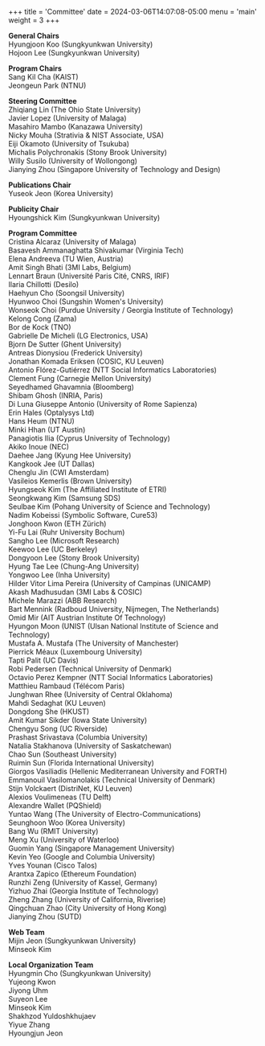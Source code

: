 +++
title = 'Committee'
date = 2024-03-06T14:07:08-05:00
menu = 'main'
weight = 3
+++

**General Chairs**\
Hyungjoon Koo (Sungkyunkwan University)\
Hojoon Lee (Sungkyunkwan University)

**Program Chairs**\
Sang Kil Cha (KAIST)\
Jeongeun Park (NTNU)

**Steering Committee**\
Zhiqiang Lin (The Ohio State University)\
Javier Lopez (University of Malaga)\
Masahiro Mambo (Kanazawa University)\
Nicky Mouha (Strativia & NIST Associate, USA)\
Eiji Okamoto (University of Tsukuba)\
Michalis Polychronakis (Stony Brook University)\
Willy Susilo (University of Wollongong)\
Jianying Zhou (Singapore University of Technology and Design)

**Publications Chair**\
Yuseok Jeon (Korea University)

**Publicity Chair**\
Hyoungshick Kim (Sungkyunkwan University)

**Program Committee**\
Cristina Alcaraz (University of Malaga)\
Basavesh Ammanaghatta Shivakumar (Virginia Tech)\
Elena Andreeva (TU Wien, Austria)\
Amit Singh Bhati (3MI Labs, Belgium)\
Lennart Braun (Université Paris Cité, CNRS, IRIF)\
Ilaria Chillotti (Desilo)\
Haehyun Cho (Soongsil University)\
Hyunwoo Choi (Sungshin Women's University)\
Wonseok Choi (Purdue University / Georgia Institute of Technology)\
Kelong Cong (Zama)\
Bor de Kock (TNO)\
Gabrielle De Micheli (LG Electronics, USA)\
Bjorn De Sutter (Ghent University)\
Antreas Dionysiou (Frederick University)\
Jonathan Komada Eriksen (COSIC, KU Leuven)\
Antonio Flórez-Gutiérrez (NTT Social Informatics Laboratories)\
Clement Fung (Carnegie Mellon University)\
Seyedhamed Ghavamnia (Bloomberg)\
Shibam Ghosh (INRIA, Paris)\
Di Luna Giuseppe Antonio (University of Rome Sapienza)\
Erin Hales (Optalysys Ltd)\
Hans Heum (NTNU)\
Minki Hhan (UT Austin)\
Panagiotis Ilia (Cyprus University of Technology)\
Akiko Inoue (NEC)\
Daehee Jang (Kyung Hee University)\
Kangkook Jee (UT Dallas)\
Chenglu Jin (CWI Amsterdam)\
Vasileios Kemerlis (Brown University)\
Hyungseok Kim (The Affiliated Institute of ETRI)\
Seongkwang Kim (Samsung SDS)\
Seulbae Kim (Pohang University of Science and Technology)\
Nadim Kobeissi (Symbolic Software, Cure53)\
Jonghoon Kwon (ETH Zürich)\
Yi-Fu Lai (Ruhr University Bochum)\
Sangho Lee (Microsoft Research)\
Keewoo Lee (UC Berkeley)\
Dongyoon Lee (Stony Brook University)\
Hyung Tae Lee (Chung-Ang University)\
Yongwoo Lee (Inha University)\
Hilder Vitor Lima Pereira (University of Campinas (UNICAMP)\
Akash Madhusudan (3MI Labs & COSIC)\
Michele Marazzi (ABB Research)\
Bart Mennink (Radboud University, Nijmegen, The Netherlands)\
Omid Mir (AIT Austrian Institute Of Technology)\
Hyungon Moon (UNIST (Ulsan National Institute of Science and Technology)\
Mustafa A. Mustafa (The University of Manchester)\
Pierrick Méaux (Luxembourg University)\
Tapti Palit (UC Davis)\
Robi Pedersen (Technical University of Denmark)\
Octavio Perez Kempner (NTT Social Informatics Laboratories)\
Matthieu Rambaud (Télécom Paris)\
Junghwan Rhee (University of Central Oklahoma)\
Mahdi Sedaghat (KU Leuven)\
Dongdong She (HKUST)\
Amit Kumar Sikder (Iowa State University)\
Chengyu Song (UC Riverside)\
Prashast Srivastava (Columbia University)\
Natalia Stakhanova (University of Saskatchewan)\
Chao Sun (Southeast University)\
Ruimin Sun (Florida International University)\
Giorgos Vasiliadis (Hellenic Mediterranean University and FORTH)\
Emmanouil Vasilomanolakis (Technical University of Denmark)\
Stijn Volckaert (DistriNet, KU Leuven)\
Alexios Voulimeneas (TU Delft)\
Alexandre Wallet (PQShield)\
Yuntao Wang (The University of Electro-Communications)\
Seunghoon Woo (Korea University)\
Bang Wu (RMIT University)\
Meng Xu (University of Waterloo)\
Guomin Yang (Singapore Management University)\
Kevin Yeo (Google and Columbia University)\
Yves Younan (Cisco Talos)\
Arantxa Zapico (Ethereum Foundation)\
Runzhi Zeng (University of Kassel, Germany)\
Yizhuo Zhai (Georgia Institute of Technology)\
Zheng Zhang (University of California, Riverise)\
Qingchuan Zhao (City University of Hong Kong)\
Jianying Zhou (SUTD)

**Web Team**\
Mijin Jeon (Sungkyunkwan University)\
Minseok Kim

**Local Organization Team**\
Hyungmin Cho (Sungkyunkwan University)\
Yujeong Kwon\
Jiyong Uhm\
Suyeon Lee\
Minseok Kim\
Shakhzod Yuldoshkhujaev\
Yiyue Zhang\
Hyoungjun Jeon
